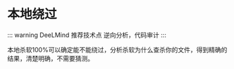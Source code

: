 # 本地绕过

::: warning DeeLMind 推荐技术点
逆向分析，代码审计
:::

本地杀软100%可以确定能不能绕过，分析杀软为什么查杀你的文件，得到精确的结果，清楚明确，不需要猜测。

<DocsAD/>